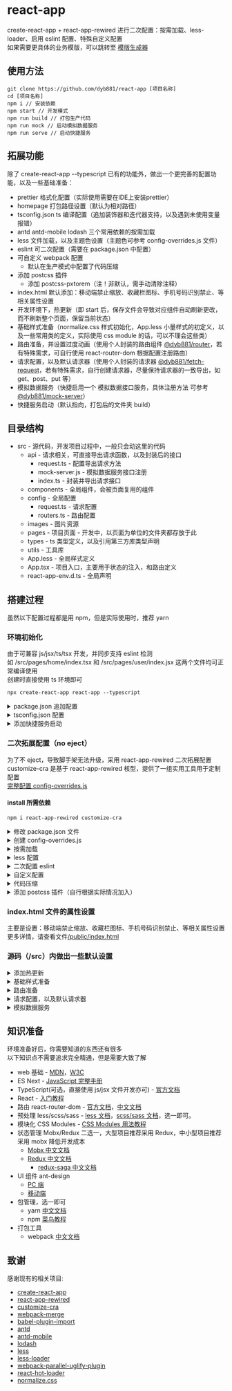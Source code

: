 # react-app

create-react-app + react-app-rewired 进行二次配置：按需加载、less-loader、启用 eslint 配置、特殊自定义配置<br>
如果需要更具体的业务模版，可以跳转至 [模版生成器](https://github.com/dyb881/create-react-app)

## 使用方法

```
git clone https://github.com/dyb881/react-app [项目名称]
cd [项目名称]
npm i // 安装依赖
npm start // 开发模式
npm run build // 打包生产代码
npm run mock // 启动模拟数据服务
npm run serve // 启动快捷服务
```

## 拓展功能

除了 create-react-app --typescript 已有的功能外，做出一个更完善的配置功能，以及一些基础准备：

- prettier 格式化配置（实际使用需要在IDE上安装prettier）
- homepage 打包路径设置（默认为相对路径）
- tsconfig.json ts 编译配置（追加装饰器和迭代器支持，以及遇到未使用变量报错）
- antd antd-mobile lodash 三个常用依赖的按需加载
- less 文件加载，以及主题色设置（主题色可参考 config-overrides.js 文件）
- eslint 可二次配置（需要在 package.json 中配置）
- 可自定义 webpack 配置
  - 默认在生产模式中配置了代码压缩
- 添加 postcss 插件
  - 添加 postcss-pxtorem（注！非默认，需手动清除注释）
- index.html 默认添加：移动端禁止缩放、收藏栏图标、手机号码识别禁止、等相关属性设置
- 开发环境下，热更新（即 start 后，保存文件会导致对应组件自动刷新更改，而不刷新整个页面，保留当前状态）
- 基础样式准备（normalize.css 样式初始化，App.less 小量样式的初定义，以及一些常用类的定义，实际使用 css module 的话，可以不理会这些类）
- 路由准备，并设置过度动画（使用个人封装的路由组件 [@dyb881/router](https://github.com/dyb881/router)，若有特殊需求，可自行使用 react-router-dom 根据配置注册路由）
- 请求配置，以及默认请求器（使用个人封装的请求器 [@dyb881/fetch-request](https://github.com/dyb881/fetch-request)，若有特殊需求，自行创建请求器，尽量保持请求器的一致导出，如 get、post、put 等）
- 模拟数据服务（快捷启用一个 模拟数据接口服务，具体注册方法 可参考 [@dyb881/mock-server](https://github.com/dyb881/mock-server)）
- 快捷服务启动（默认指向，打包后的文件夹 build）

## 目录结构

- src - 源代码，开发项目过程中，一般只会动这里的代码
  - api - 请求相关，可直接导出请求函数，以及封装后的接口
    - request.ts - 配置导出请求方法
    - mock-server.js - 模拟数据服务接口注册
    - index.ts - 封装并导出请求接口
  - components - 全局组件，会被页面复用的组件
  - config - 全局配置
    - request.ts - 请求配置
    - routers.ts - 路由配置
  - images - 图片资源
  - pages - 项目页面 - 开发中，以页面为单位的文件夹都存放于此
  - types - ts 类型定义，以及引用第三方库类型声明
  - utils - 工具库
  - App.less - 全局样式定义
  - App.tsx - 项目入口，主要用于状态的注入，和路由定义
  - react-app-env.d.ts - 全局声明

## 搭建过程

虽然以下配置过程都是用 npm，但是实际使用时，推荐 yarn

### 环境初始化

由于可兼容 js/jsx/ts/tsx 开发，并同步支持 eslint 检测<br>
如 /src/pages/home/index.tsx 和 /src/pages/user/index.jsx 这两个文件均可正常编译使用<br>
创建时直接使用 ts 环境即可

```
npx create-react-app react-app --typescript
```

<details>
<summary>package.json 追加配置</summary>

```json
{
  "prettier": { // 代码格式化 prettier 的配置，自行查阅如何在编辑工具上安装和使用 prettier
    "printWidth": 120,
    "singleQuote": true,
    "trailingComma": "es5",
    "bracketSpacing": true,
    "jsxBracketSameLine": false,
    "parser": "babylon",
    "semi": true,
    "requirePragma": false
  },
  "homepage": "./" // 打包后资源引用路径
}
```

</details>

<details>
<summary>tsconfig.json 配置</summary>

相关配置自行查阅<br>
需要特别注意的是 baseUrl 设置为 src 后，可使用非相对路径来导入你的外部依赖<br>
如 import 'App.css' 时，会先在 src 文件夹内检索是否有对应文件或文件夹，找不到才会去 node_modules 寻找外部依赖

```json
{
  "compilerOptions": {
    "baseUrl": "src",
    "target": "es5",
    "lib": ["dom", "dom.iterable", "esnext"],
    "allowJs": true,
    "skipLibCheck": true,
    "esModuleInterop": true,
    "allowSyntheticDefaultImports": true,
    "strict": true,
    "forceConsistentCasingInFileNames": true,
    "module": "esnext",
    "moduleResolution": "node",
    "resolveJsonModule": true,
    "isolatedModules": true,
    "noEmit": true,
    "jsx": "preserve",
    "noUnusedLocals": true,
    "noUnusedParameters": true,
    "experimentalDecorators": true,
    "downlevelIteration": true
  },
  "include": ["src"]
}
```

</details>

<details>
<summary>添加快捷服务启动</summary>

安装依赖

```
npm i serve
```

在 package.json 添加一行命令

```javascript
{
  "scripts": {
    ...,
    "serve": "serve -s build"
  },
}
```

使用时

```
npm run build
npm run serve
```

</details>

### 二次拓展配置（no eject）

为了不 eject，导致脚手架无法升级，采用 react-app-rewired 二次拓展配置<br>
customize-cra 是基于 react-app-rewired 核型，提供了一组实用工具用于定制配置<br>
[完整配置 config-overrides.js](https://github.com/dyb881/react-app/blob/master/config-overrides.js)

#### install 所需依赖

```
npm i react-app-rewired customize-cra
```

<details>
<summary>修改 package.json 文件</summary>

```json
{
  "scripts": {
    "start": "react-app-rewired start",
    "build": "react-app-rewired build",
    "test": "react-app-rewired test",
    "eject": "react-app-rewired eject"
  },
}
```

</details>

<details>
<summary>创建 config-overrides.js</summary>

```javascript
const { override } = require('customize-cra');

module.exports = override();
```

</details>

<details>
<summary>按需加载</summary>

目前使用到该功能的依赖，一般为：antd、antd-mobile、lodash<br>
所以这里会默认依赖这三个，只要在项目内未 import，是不会参与打包的，所以不必有过多的顾虑<br>
babel-plugin-import 则是适用于 babel 的模块化导入插件

```
npm i antd antd-mobile lodash @types/lodash babel-plugin-import
```

config-overrides.js 配置

```javascript
const { override, fixBabelImports } = require('customize-cra');

module.exports = override(
  // 按需加载
  fixBabelImports('antd', { libraryDirectory: 'es', style: true }),
  fixBabelImports('antd-mobile', { libraryDirectory: 'es', style: true }),
  fixBabelImports('lodash', { libraryDirectory: '' })
);
```

</details>

<details>
<summary>less 配置</summary>

安装

```
npm i less less-loader
```

添加 less-loader

```javascript
const { override, addLessLoader } = require('customize-cra');

module.exports = override(
  // 添加 less-loader
  addLessLoader({
    javascriptEnabled: true,
    modifyVars: {}, // 全局 less 变量，会覆盖项目内同名变量，可用于主题定制
  })
);
```

less-loader 配置主题色变量

```javascript
const { override, addLessLoader } = require('customize-cra');

module.exports = override(
  // 添加 less-loader
  addLessLoader({
    javascriptEnabled: true,
    // 全局 less 变量，会覆盖项目内同名变量，可用于主题定制
    modifyVars: {
      '@ra-primary': '#1890ff', // 全局主色
      '@ra-success': '#52c41a', // 成功色
      '@ra-warning': ' #faad14', // 警告色
      '@ra-error': '#f5222d', // 错误色
      '@ra-font-size': '14px', // 主字号
      '@ra-color': 'rgba(0, 0, 0, 0.85)', // 主文本色
      '@ra-color-secondary': 'rgba(0, 0, 0, .45)', // 次文本色
      '@ra-disabled-color': 'rgba(0, 0, 0, .25)', // 失效色
      '@ra-disabled-color-back': 'rgba(0, 0, 0, .05)', // 失效背景色
      '@ra-border-color': '#eeeeee', // 边框色
      '@ra-border-color-dark': '#cccccc', // 边框色-深色
    },
  })
);
```

less 在 ts 中使用 CSS Modules<br>
虽然 create-react-app 中的样式文件只要带上 module 就可以使用 CSS Modules<br>
但是需要在声明文件中添加 declare module，才能够被 ts 文件识别<br>
在 /src/react-app-env.d.ts 中添加

```javascript
declare module '*.module.less' {
  const classes: {
    [key: string]: string;
  };
  export default classes;
}
```

</details>

<details>
<summary>二次配置 eslint</summary>

在实际开发中，因为不得已的情况，需要自定义部分 eslint 规则限制的时候，添加如下配置<br>

```javascript
const { override, useEslintRc } = require('customize-cra');

module.exports = override(
  // 允许二次配置 eslint
  useEslintRc()
);
```

在 package.json 中配置 eslint

```json
{
  "eslintConfig": {
    "extends": "react-app",
    "rules": {}
  },
}
```

</details>

<details>
<summary>自定义配置</summary>

customize-cra 提供的工具十分有限，这时候就需要更加灵活的自定义配置<br>
webpack-merge 是针对 webpack 设计的 merge 工具<br>

```
npm i webpack-merge
```

```javascript
const Merge = require('webpack-merge');
const { override } = require('customize-cra');

module.exports = override(
  config => {
    // 自定义配置
    config = Merge(config, {});

    if (process.env.NODE_ENV === 'production') {
      // 生产模式下的配置
      config = Merge(config, {});
    } else {
      // 开发模式下的配置
      config = Merge(config, {});
    }

    // 返回更改后的配置
    return config;
  }
);
```

</details>

<details>
<summary>代码压缩</summary>

生产模式需要关闭 map 的输出，删除所有的 `console` 语句

```
npm i webpack-parallel-uglify-plugin
```

```javascript
const Merge = require('webpack-merge');
const { override } = require('customize-cra');

const ParallelUglifyPlugin = require('webpack-parallel-uglify-plugin');

module.exports = override(
  config => {
    // 自定义配置
    config = Merge(config, {});

    if (process.env.NODE_ENV === 'production') {
      // 生产模式下的配置
      config = Merge(config, {
        optimization: {
          minimizer: [
            // 多进程压缩
            new ParallelUglifyPlugin({
              // 缓存压缩后的结果
              cacheDir: '.cache/',
              uglifyJS: {
                output: {
                  // 最紧凑的输出
                  beautify: false,
                  // 删除所有的注释
                  comments: false,
                },
                compress: {
                  // 删除所有的 `console` 语句，可以兼容ie浏览器
                  drop_console: true,
                  // 内嵌定义了但是只用到一次的变量
                  collapse_vars: true,
                  // 提取出出现多次但是没有定义成变量去引用的静态值
                  reduce_vars: true,
                },
              },
            }),
          ],
        },
      });
    } else {
      // 开发模式下的配置
      config = Merge(config, {});
    }

    // 返回更改后的配置
    return config;
  }
);
```

</details>

<details>
<summary>添加 postcss 插件（自行根据实际情况加入）</summary>

addPostcssPlugins 必须放在 addLessLoader 或样式相关的配置后面

```javascript
const { override, addPostcssPlugins } = require('customize-cra');

module.exports = override(
  // 添加 postcss 插件
  addPostcssPlugins([
    // 添加 postcss-pxtorem
    require('postcss-pxtorem')({
      rootValue: 100,
      propList: ['*'],
    }),
  ])
);
```

</details>

### index.html 文件的属性设置

主要是设置：移动端禁止缩放、收藏栏图标、手机号码识别禁止、等相关属性设置<br>
更多详情，请查看文件[/public/index.html](https://github.com/dyb881/react-app/blob/master/public/index.html)

### 源码（/src）内做出一些默认设置

<details>
<summary>添加热更新</summary>

安装热更新插件

```
npm i react-hot-loader
```

/src/index.tsx

```javascript
ReactDOM.render(<App />, document.getElementById('root'));
```

改为

```javascript
(async () => {
  let RenderApp = App;
  // 开发环境
  if (process.env.NODE_ENV === 'development') {
    // 添加热更新
    const { hot } = await import('react-hot-loader/root');
    RenderApp = hot(App);
  }
  ReactDOM.render(<RenderApp />, document.getElementById('root'));
})();
```

</details>

<details>
<summary>基础样式准备</summary>

在 /src/App.tsx 中引用 normalize.css 和 /src/App.less 全局样式<br>
normalize.css 在默认的 HTML 元素样式上提供了跨浏览器的高度一致性<br>

```javascript
import 'normalize.css';
import 'App.less';
```

</details>

<details>
<summary>路由准备</summary>

在 /src/config/routers.ts 中配置页面路由<br>
路由使用 [@dyb881/router](https://github.com/dyb881/router) 组件进行注册<br>
自带过度动画，强制使用一级路由

</details>

<details>
<summary>请求配置，以及默认请求器</summary>

在 /src/configs/request.ts 中配置请求相关信息<br>
默认使用 [@dyb881/fetch-request](https://github.com/dyb881/fetch-request) 请求器，自带控制台打印信息。<br>
请求器可以在 /src/api/request.ts 自行替换或封装，只需要遵守同样的导出规则即可<br>

先在 /src/api/index.ts 封装请求

```javascript
import { post } from './request';

export const user = {
  login: (data: any) => post('/login', data, '登录'),
};

```

然后在其他地方或页面中使用时

```javascript
import { user } from 'api';

user.login({});
```

</details>

<details>
<summary>模拟数据服务</summary>

安装模拟数据服务插件

```
npm i @dyb881/mock-server
```

创建 /src/api/mock-server.js

```javascript
const mockServer = require('@dyb881/mock-server').default;
const ip = require('ip');

console.log('模拟数据环境：', `http://localhost:3000/?host=http://${ip.address()}`);

const tableInfo = {
  id: '@id',
  Batch: '@id',
  Description: '@ctitle(50)',
};

// 数据统一返回处理
mockServer(data => ({
  code: 0,
  msg: '模拟数据',
  data,
}))
  .get('/api/getTableList', req => {
    const { pageSize = 10, pageNum = 1 } = req.query;
    return {
      [`list|${pageSize}`]: [tableInfo],
      total: 100,
      pageNum,
    };
  })
  .get('/api/getTableInfo', tableInfo)
  .delay(300, 1000) // 延迟时间
  .init(); // 启动服务
```

在 package.json 添加一行命令

```javascript
{
  "scripts": {
    ...,
    "mock": "node src/api/mock-server.js"
  },
}
```

使用时

```
npm run mock
```

</details>

## 知识准备

环境准备好后，你需要知道的东西还有很多<br>
以下知识点不需要追求完全精通，但是需要大致了解<br>

- web 基础 - [MDN](https://developer.mozilla.org/zh-CN/)，[W3C](http://www.w3school.com.cn/)
- ES Next - [JavaScript 完整手册](https://juejin.im/post/5bff57fee51d45021a167991)
- TypeScript(可选，直接使用 js/jsx 文件开发亦可) - [官方文档](https://www.tslang.cn/docs/handbook/basic-types.html)
- React - [入门教程](http://www.ruanyifeng.com/blog/2015/03/react.html)
- 路由 react-router-dom - [官方文档](https://reacttraining.com/react-router/web/guides/quick-start)，[中文文档](https://www.jianshu.com/p/b117b437dc5a)
- 预处理 less/scss/sass - [less 文档](https://www.html.cn/doc/less/)，[scss/sass 文档](http://sass.bootcss.com/docs/sass-reference)，选一即可。
- 模块化 CSS Modules - [CSS Modules 用法教程](http://www.ruanyifeng.com/blog/2016/06/css_modules.html)
- 状态管理 Mobx/Redux 二选一，大型项目推荐采用 Redux，中小型项目推荐采用 mobx 降低开发成本
  - [Mobx 中文文档](https://cn.mobx.js.org)
  - [Redux 中文文档](http://cn.redux.js.org)
    - [redux-saga 中文文档](http://leonshi.com/redux-saga-in-chinese/docs/api/index.html)
- UI 组件 ant-design
  - [PC 端](https://ant.design/docs/react/introduce-cn)
  - [移动端](https://mobile.ant.design/docs/react/introduce-cn)
- 包管理，选一即可
  - yarn [中文文档](https://yarnpkg.com/zh-Hant)
  - npm [菜鸟教程](https://www.runoob.com/nodejs/nodejs-npm.html)
- 打包工具
  - webpack [中文文档](https://www.webpackjs.com)

## 致谢

感谢现有的相关项目:

- [create-react-app](https://github.com/facebook/create-react-app)
- [react-app-rewired](https://github.com/timarney/react-app-rewired)
- [customize-cra](https://github.com/arackaf/customize-cra)
- [webpack-merge](https://github.com/survivejs/webpack-merge)
- [babel-plugin-import](https://github.com/ant-design/babel-plugin-import)
- [antd](https://ant.design/docs/react/introduce-cn)
- [antd-mobile](https://mobile.ant.design/docs/react/introduce-cn)
- [lodash](https://www.lodashjs.com/docs/latest)
- [less](http://lesscss.org)
- [less-loader](https://webpack.docschina.org/loaders/less-loader)
- [webpack-parallel-uglify-plugin](https://github.com/gdborton/webpack-parallel-uglify-plugin)
- [react-hot-loader](https://github.com/gaearon/react-hot-loader)
- [normalize.css](https://github.com/necolas/normalize.css)
